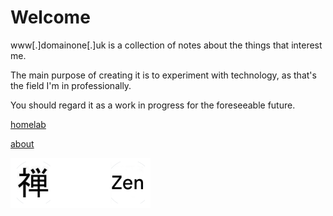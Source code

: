 # Welcome

www[.]domainone[.]uk is a collection of notes about the things that interest me. 

The main purpose of creating it is to experiment with technology, as that's the field I'm in professionally.

You should regard it as a work in progress for the foreseeable future.

[homelab](/homelab/lab.md)

[about](/about/contact.md)

![](assets/translated.png)
